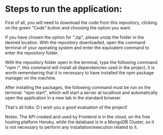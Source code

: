 # Steps to run the application:

First of all, you will need to download the code from this repository, clicking on the green "Code" button and choosing the option you want.

If you have chosen the option for ".zip", please unzip the folder in the desired location.
With the repository downloaded, open the command terminal of your operating system and enter the equivalent command to enter the repository folder.

With the repository folder open in the terminal, type the following command: "npm i", this command will install all dependencies used in the project, it is worth remembering that it is necessary to have installed the npm package manager on the machine.

After installing the packages, the following command must be run on the terminal: "npm start", which will start a server at localhost and automatically open the application in a new tab in the standard browser.

That's all folks :D
I wish you a good evaluation of the project!

Notes: The API created and used by Frontend is in the cloud, on the free hosting platform Heroku, while the database is in a MongoDB Cluster, so it is not necessary to perform any installation/execution related to it.